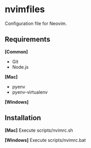 # nvimfiles
Configuration file for Neovim.

## Requirements

**[Common]**
* Git
* Node.js

**[Mac]**
* pyenv
* pyenv-virtualenv

**[Windows]**


## Installation

**[Mac]**
Execute scripts/nvimrc.sh

**[Windows]**
Execute scripts/nvimrc.bat
